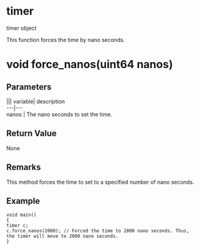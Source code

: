 # timer

timer object

  


This function forces the time by nano seconds.

# void force_nanos(uint64 nanos)

## Parameters

||| variable| description  
---|---  
nanos | The nano seconds to set the time.  
  
## Return Value

None

## Remarks

This method forces the time to set to a specified number of nano seconds.

## Example


```
void main()
{
timer c;
c.force_nanos(2000); // Forced the time to 2000 nano seconds. Thus, the timer will move to 2000 nano seconds.
}

```
